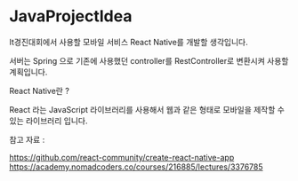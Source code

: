 # JavaProjectIdea

It경진대회에서 사용할 모바일 서비스 React Native를 개발할 생각입니다. 

서버는 Spring 으로 기존에 사용했던 controller를 RestController로 변환시켜 사용할 계획입니다. 


React Native란 ? 

React 라는 JavaScript 라이브러리를 사용해서 웹과 같은 형태로 모바일을 제작할 수 있는 라이브러리 입니다. 


참고 자료 : 

https://github.com/react-community/create-react-native-app 
https://academy.nomadcoders.co/courses/216885/lectures/3376785
